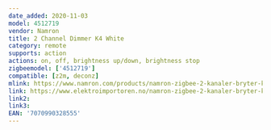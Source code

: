 ```yaml
---
date_added: 2020-11-03
model: 4512719
vendor: Namron
title: 2 Channel Dimmer K4 White
category: remote
supports: action
actions: on, off, brightness up/down, brightness stop
zigbeemodel: ['4512719']
compatible: [z2m, deconz]
mlink: https://www.namron.com/products/namron-zigbee-2-kanaler-bryter-k4-545/
link: https://www.elektroimportoren.no/namron-zigbee-2-kanaler-bryter-k4/4512719/Product.html
link2: 
link3: 
EAN: '7070990328555'
---
```

